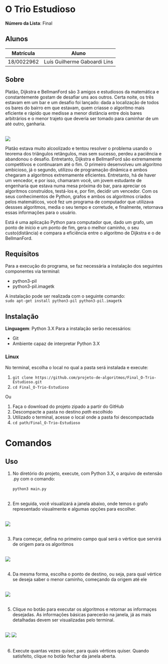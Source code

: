 # O Trio Estudioso

**Número da Lista**: Final<br>

## Alunos
|Matrícula | Aluno |
| -- | -- |
| 18/0022962  |  Luís Guilherme Gaboardi Lins |

## Sobre

Platão, Dijkstra e BellmanFord são 3 amigos e estudiosos da matemática e constantemente gostam de desafiar uns aos outros. Certa noite, os três estavam em um bar e um desafio foi lançado: dada a localização de todos os bares do bairro em que estavam, quem criasse o algoritmo mais eficiente e rápido que medisse a menor distância entre dois bares arbitrários e o menor trajeto que deveria ser tomado para caminhar de um até outro, ganharia.

<br> ![](images/image.png) <br>

Platão estava muito alcoolizado e tentou resolver o problema usando o teorema dos triângulos retângulos, mas sem sucesso, perdeu a paciência e abandonou o desafio. Entretanto, Dijkstra e BellmanFord são extremamente competitivos e continuaram até o fim. O primeiro desenvolveu um algoritmo ambicioso, já o segundo, utilizou de programação dinâmica e ambos chegaram a algoritmos extremamente eficientes. Entretanto, há de haver um vencedor, e por isso, chamaram você, um jovem estudante de engenharia que estava numa mesa próxima do bar, para apreciar os algoritmos construídos, testá-los e, por fim, decidir um vencedor. Com os seus conhecimentos de Python, grafos e ambos os algoritmos criados pelos matemáticos, você fez um programa de computador que utilizava dessses algoritmos, media o seu tempo e corretude, e finalmente, retornava essas informações para o usuário.

Está é uma aplicação Python para computador que, dado um grafo, um ponto de início e um ponto de fim, gera o melhor caminho, o seu custo(distância) e compara a eficiência entre o algoritmo de Dijkstra e o de BellmanFord.

## Requisitos

Para a execução do programa, se faz necessária a instalação dos seguintes componentes via terminal:

- python3-pil
- python3-pil.imagetk

A instalação pode ser realizada com o seguinte comando: <br>
`sudo apt-get install python3-pil python3-pil.imagetk`

## Instalação 

**Linguagem**: Python 3.X
Para a instalação serão necessários:

- Git
- Ambiente capaz de interpretar Python 3.X

### Linux

No terminal, escolha o local no qual a pasta será instalada e execute:

1. `git clone https://github.com/projeto-de-algoritmos/Final_O-Trio-Estudioso.git`
2. `cd Final_O-Trio-Estudioso`

Ou

1. Faça o download do projeto zipado a partir do GitHub
2. Descompacte a pasta no destino _path_ escolhido
3. Utilizado o terminal, acesse o local onde a pasta foi descompactada
4. `cd path/Final_O-Trio-Estudioso`

# Comandos

## Uso 

1. No diretório do projeto, execute, com Python 3.X, o arquivo de extensão .py com o comando: <br><br>
   `python3 main.py` <br><br>
   
2. Em seguida, você visualizará a janela abaixo, onde temos o grafo representado visualmente e algumas opções para escolher.

<br> ![](images/1.png) <br><br>

3. Para começar, defina no primeiro campo qual será o vértice que servirá de origem para os algoritmos

<br> ![](images/2.png) <br><br>

4. Da mesma forma, escolha o ponto de destino, ou seja, para qual vértice se deseja saber o menor caminho, começando da origem até ele

<br> ![](images/3.png) <br><br>

5. Clique no botão para executar os algoritmos e retornar as informaçes desejadas. As informações básicas parecerão na janela, já as mais detalhadas devem ser visualizadas pelo terminal.

<br> ![](images/1.png)   ![](images/5.png) <br><br>

6. Execute quantas vezes quiser, para quais vértices quiser. Quando satisfeito, clique no botão fechar da janela aberta.
